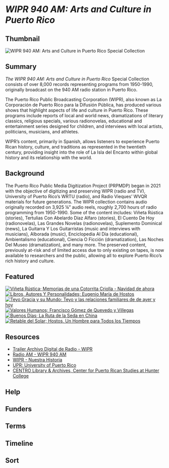 # <em>WIPR 940 AM: Arts and Culture in Puerto Rico</em>

## Thumbnail

![<em>WIPR 940 AM: Arts and Culture in Puerto Rico</em> Special Collection](https://s3.amazonaws.com/americanarchive.org/special-collections/wipr-logo1.png "WIPR Logo")

## Summary

*The WIPR 940 AM: Arts and Culture in Puerto Rico* Special Collection consists of over 8,000 records representing programs from 1950-1990, originally broadcast on the 940 AM radio station in Puerto Rico.

The Puerto Rico Public Broadcasting Corporation (WIPR), also known as La Corporación de Puerto Rico para la Difusión Pública, has produced various shows that highlight aspects of life and culture in Puerto Rico. These programs include reports of local and world news, dramatizations of literary classics, religious specials, various radionovelas, educational and entertainment series designed for children, and interviews with local artists, politicians, musicians, and athletes.

WIPR’s content, primarily in Spanish, allows listeners to experience Puerto Rican history, culture, and traditions as represented in the twentieth century, providing insight into the role of La Isla del Encanto within global history and its relationship with the world. 


## Background

The Puerto Rico Public Media Digitization Project (PRPMDP) began in 2021 with the objective of digitizing and preserving WIPR (radio and TV), University of Puerto Rico’s WRTU (radio), and Radio Vieques’ WVQR materials for future generations. 
The WIPR collection contains audio originally recorded on 3,925 ¼” audio reels, roughly 2,700 hours of radio programming from 1950-1990. Some of the content includes: Viñeta Rústica (stories), Tertulias Con Abelardo Díaz Alfaro (stories), El Cuento De Hoy (radionovelas), Las Grandes Novelas (radionovelas), Suplemento Dominical (news), La Guitarra Y Los Guitarristas (music and interviews with musicians), Alborada (music), Enciclopedia Al Día (educational), Ambientalismo (educational), Ciencia O Ficción (dramatization), Las Noches Del Museo (dramatization), and many more.
The preserved content, previously at-risk and of limited access due to only existing on tapes, is now available to researchers and the public, allowing all to explore Puerto Rico’s rich history and culture.


## Featured

[![Viñeta Rústica; Memorias de una Cotorrita Criolla - Navidad de ahora](https://s3.amazonaws.com/americanarchive.org/special-collections/wipr-logo1.png)](/catalog/cpb-aacip-4a7ac2f798d)
[![Libros, Autores Y Personalidades; Eugenio María de Hostos](https://s3.amazonaws.com/americanarchive.org/special-collections/wipr-logo1.png)](/catalog/cpb-aacip-2af687941c9)
[![Teyo Gracia y su Mundo; Teyo y las relaciones familiares de de ayer y hoy](https://s3.amazonaws.com/americanarchive.org/special-collections/wipr-logo1.png)](/catalog/cpb-aacip-6726dbe3924)
[![Valores Humanos; Francisco Gómez de Quevedo y Villegas](https://s3.amazonaws.com/americanarchive.org/special-collections/wipr-logo1.png)](/catalog/cpb-aacip-f3cf81fd778)
[![Buenos Días; La Ruta de la Seda en China](https://s3.amazonaws.com/americanarchive.org/special-collections/wipr-logo1.png)](/catalog/cpb-aacip-f289e15bb05)
[![Retable del Solar; Hostos, Un Hombre para Todos los Tiempos](https://s3.amazonaws.com/americanarchive.org/special-collections/wipr-logo1.png)](/catalog/cpb-aacip-cb91f02f517)

## Resources

- [Trailer Archivo Digital de Radio - WIPR]( https://www.youtube.com/watch?v=bGHw2SiPMys&t=83s)
- [Radio AM - WIPR 940 AM]( https://wipr.pr/am/)
- [WIPR - Nuestra Historia](https://wipr.pr/nuestra-historia/)
- [UPR: University of Puerto Rico]( https://dloc.com/collections/iupr)
- [CENTRO Library & Archives, Center for Puerto Rican Studies at Hunter College]( https://centropr.hunter.cuny.edu/library/)


## Help



## Funders

## Terms

## Timeline

## Sort
